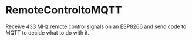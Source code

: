 # RemoteControltoMQTT
Receive 433 MHz remote control signals on an ESP8266 and send code to MQTT to decide what to do with it. 
